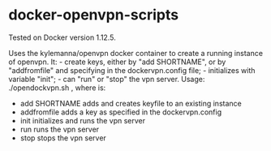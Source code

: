 # docker-openvpn-scripts
Tested on Docker version 1.12.5.


Uses the kylemanna/openvpn docker container to create a running instance of openvpn. It: - create keys, either by 
"add SHORTNAME", or by "addfromfile" and specifying in the dockervpn.config file; - initializes with variable 
"init"; - can "run" or "stop" the vpn server. Usage: ./opendockvpn.sh <command>, where <command> is:
  - add SHORTNAME
  adds and creates keyfile to an existing instance
  - addfromfile
  adds a key as specified in the dockervpn.config
  - init
  initializes and runs the vpn server
  - run
  runs the vpn server
  - stop
  stops the vpn server
